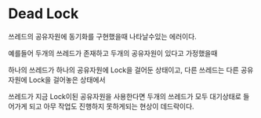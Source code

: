 # Dead Lock

쓰레드의 공유자원에 동기화를 구현했을때 나타날수있는 에러이다.

예를들어 두개의 쓰레드가 존재하고 두개의 공유자원이 있다고 가정했을때

하나의 쓰레드가 하나의 공유자원에 Lock을 걸어둔 상태이고, 다른 쓰레드는 다른 공유자원에 Lock을 걸어놓은 상태에서

쓰레드가 지금 Lock이된 공유자원을 사용한다면 두개의 쓰레드가 모두 대기상태로 들어가게 되고 아무 작업도 진행하지 못하게되는 현상이 데드락이다.